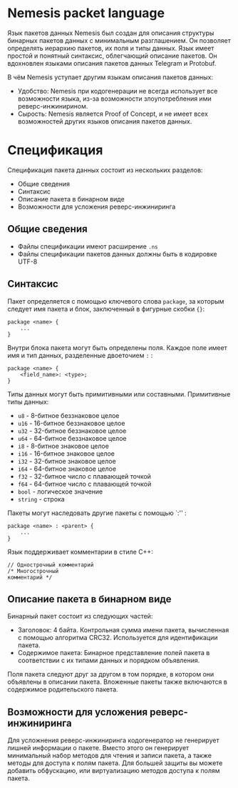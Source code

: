 # Nemesis packet language
Язык пакетов данных Nemesis был создан для описания структуры бинарных пакетов данных с минимальным разглашением. Он позволяет определять иерархию пакетов, их поля и типы данных. Язык имеет простой и понятный синтаксис, облегчающий описание пакетов.
Он вдохновлен языками описания пакетов данных Telegram и Protobuf.

В чём Nemesis уступает другим языкам описания пакетов данных:
- Удобство: Nemesis при кодогенерации не всегда использует все возможности языка, из-за возможности злоупотребления ими реверс-инжинирином.
- Сырость: Nemesis является Proof of Concept, и не имеет всех возможностей других языков описания пакетов данных.

# Спецификация
Спецификация пакета данных состоит из нескольких разделов:
- Общие сведения
- Синтаксис
- Описание пакета в бинарном виде
- Возможности для усложения реверс-инжиниринга

## Общие сведения
- Файлы спецификации имеют расширение `.ns`
- Файлы спецификации пакетов данных должны быть в кодировке UTF-8

## Синтаксис
Пакет определяется с помощью ключевого слова `package`, за которым следует имя пакета и блок, заключенный в фигурные скобки `{}`:
```
package <name> {
    ...
}
```

Внутри блока пакета могут быть определены поля. Каждое поле имеет имя и тип данных, разделенные двоеточием `:` :
```
package <name> {
    <field_name>: <type>;
}
```

Типы данных могут быть примитивными или составными. Примитивные типы данных:
- `u8` - 8-битное беззнаковое целое
- `u16` - 16-битное беззнаковое целое
- `u32` - 32-битное беззнаковое целое
- `u64` - 64-битное беззнаковое целое
- `i8` - 8-битное знаковое целое
- `i16` - 16-битное знаковое целое
- `i32` - 32-битное знаковое целое
- `i64` - 64-битное знаковое целое
- `f32` - 32-битное число с плавающей точкой
- `f64` - 64-битное число с плавающей точкой
- `bool` - логическое значение
- `string` - строка

Пакеты могут наследовать другие пакеты с помощью `:'' :
```
package <name> : <parent> {
    ...
}
```

Язык поддерживает комментарии в стиле C++:
```
// Однострочный комментарий
/* Многострочный
комментарий */
```

## Описание пакета в бинарном виде
Бинарный пакет состоит из следующих частей:
- Заголовок: 4 байта. Контрольная сумма имени пакета, вычисленная с помощью алгоритма CRC32. Используется для идентификации пакета.
- Содержимое пакета: Бинарное представление полей пакета в соответствии с их типами данных и порядком объявления.

Поля пакета следуют друг за другом в том порядке, в котором они объявлены в описании пакета. Вложенные пакеты также включаются в содержимое родительского пакета.

## Возможности для усложения реверс-инжиниринга
Для усложнения реверс-инжиниринга кодогенератор не генерирует лишней информации о пакете. Вместо этого он генерирует минимальный набор методов для чтения и записи пакета, а также методы для доступа к полям пакета. 
Для большей защиты вы можете добавить обфускацию, или виртуализацию методов доступа к полям пакета.